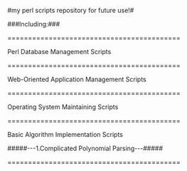 #my perl scripts repository for future use!#

###Including:###

==========================================

Perl Database Management Scripts

==========================================

Web-Oriented Application Management Scripts

==========================================

Operating System Maintaining Scripts

==========================================

Basic Algorithm Implementation Scripts

#####---1.Complicated Polynomial Parsing---#####

==========================================



